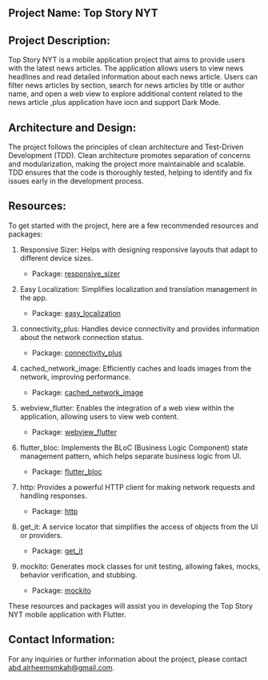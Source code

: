 ## Project Name: Top Story NYT

## Project Description:
Top Story NYT is a mobile application project that aims to provide users with the latest news articles. The application allows users to view news headlines and read detailed information about each news article. Users can filter news articles by section, search for news articles by title or author name, and open a web view to explore additional content related to the news article ,plus application have iocn and support Dark Mode.

## Architecture and Design:
The project follows the principles of clean architecture and Test-Driven Development (TDD). Clean architecture promotes separation of concerns and modularization, making the project more maintainable and scalable. TDD ensures that the code is thoroughly tested, helping to identify and fix issues early in the development process.

## Resources:
To get started with the project, here are a few recommended resources and packages:

1. Responsive Sizer: Helps with designing responsive layouts that adapt to different device sizes.
   - Package: [responsive_sizer](https://pub.dev/packages/responsive_sizer)

2. Easy Localization: Simplifies localization and translation management in the app.
   - Package: [easy_localization](https://pub.dev/packages/easy_localization)

3. connectivity_plus: Handles device connectivity and provides information about the network connection status.
   - Package: [connectivity_plus](https://pub.dev/packages/connectivity_plus)

4. cached_network_image: Efficiently caches and loads images from the network, improving performance.
   - Package: [cached_network_image](https://pub.dev/packages/cached_network_image)

5. webview_flutter: Enables the integration of a web view within the application, allowing users to view web content.
   - Package: [webview_flutter](https://pub.dev/packages/webview_flutter)

6. flutter_bloc: Implements the BLoC (Business Logic Component) state management pattern, which helps separate business logic from UI.
   - Package: [flutter_bloc](https://pub.dev/packages/flutter_bloc)

7. http: Provides a powerful HTTP client for making network requests and handling responses.
   - Package: [http](https://pub.dev/packages/http)

8. get_it: A service locator that simplifies the access of objects from the UI or providers.
   - Package: [get_it](https://pub.dev/packages/get_it)

9. mockito: Generates mock classes for unit testing, allowing fakes, mocks, behavior verification, and stubbing.
   - Package: [mockito](https://pub.dev/packages/mockito)

These resources and packages will assist you in developing the Top Story NYT mobile application with Flutter.

## Contact Information:
For any inquiries or further information about the project, please contact abd.alrheemsmkah@gmail.com.